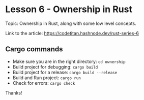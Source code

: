 # Lesson 6 - Ownership in Rust

Topic: Ownership in Rust, along with some low level concepts.

Link to the article: https://codetitan.hashnode.dev/rust-series-6

## Cargo commands

- Make sure you are in the right directory: `cd ownership`
- Build project for debugging: `cargo build`
- Build project for a release: `cargo build --release`
- Build and Run project: `cargo run`
- Check for errors: `cargo check`

Thanks!
